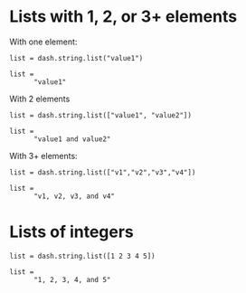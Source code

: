 # Lists with 1, 2, or 3+ elements

With one element:

```in
list = dash.string.list("value1")
```

```out
list =
      "value1"
```

With 2 elements

```in
list = dash.string.list(["value1", "value2"])
```

```out
list = 
      "value1 and value2"
```

With 3+ elements:

```in
list = dash.string.list(["v1","v2","v3","v4"])
````

```out
list = 
      "v1, v2, v3, and v4"
```

# Lists of integers

```in
list = dash.string.list([1 2 3 4 5])
```

```out
list =
      "1, 2, 3, 4, and 5"
```